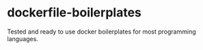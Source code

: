 # dockerfile-boilerplates
Tested and ready to use docker boilerplates for most programming languages.
